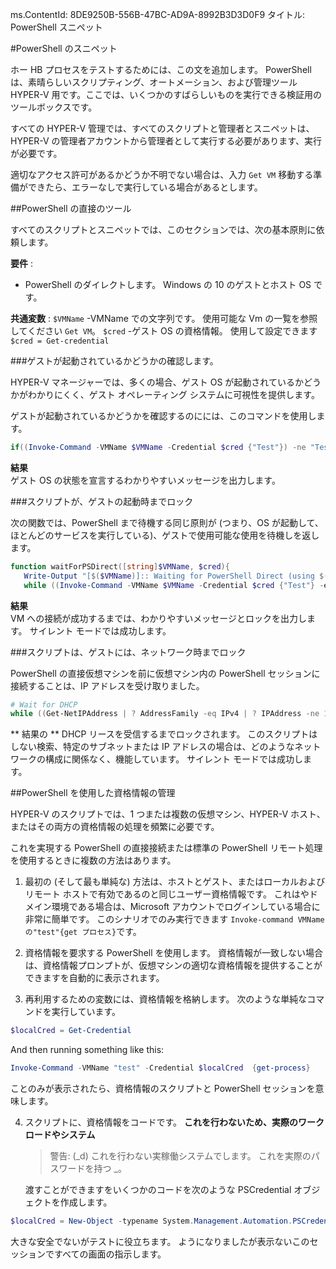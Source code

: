 ms.ContentId: 8DE9250B-556B-47BC-AD9A-8992B3D3D0F9
タイトル: PowerShell スニペット

#PowerShell のスニペット

ホー HB プロセスをテストするためには、この文を追加します。
PowerShell は、素晴らしいスクリプティング、オートメーション、および管理ツール HYPER-V 用です。ここでは、いくつかのすばらしいものを実行できる検証用のツールボックスです。

すべての HYPER-V 管理では、すべてのスクリプトと管理者とスニペットは、HYPER-V の管理者アカウントから管理者として実行する必要があります、実行が必要です。

適切なアクセス許可があるかどうか不明でない場合は、入力 `Get VM` 移動する準備ができたら、エラーなしで実行している場合があるとします。


##PowerShell の直接のツール

すべてのスクリプトとスニペットでは、このセクションでは、次の基本原則に依頼します。

**要件** :


*  PowerShell のダイレクトします。
    Windows の 10 のゲストとホスト OS です。

**共通変数** :
`$VMName` -VMName での文字列です。
使用可能な Vm の一覧を参照してください `Get VM`。
`$cred` -ゲスト OS の資格情報。
使用して設定できます `$cred = Get-credential`



###ゲストが起動されているかどうかの確認します。

HYPER-V マネージャーでは、多くの場合、ゲスト OS が起動されているかどうかがわかりにくく、ゲスト オペレーティング システムに可視性を提供します。

ゲストが起動されているかどうかを確認するのにには、このコマンドを使用します。

``` PowerShell
if((Invoke-Command -VMName $VMName -Credential $cred {"Test"}) -ne "Test"){Write-Host "Not Booted"} else {Write-Host "Booted"}
```


**結果**  
ゲスト OS の状態を宣言するわかりやすいメッセージを出力します。


###スクリプトが、ゲストの起動時までロック

次の関数では、PowerShell まで待機する同じ原則が (つまり、OS が起動して、ほとんどのサービスを実行している)、ゲストで使用可能な使用を待機しを返します。

``` PowerShell
function waitForPSDirect([string]$VMName, $cred){
   Write-Output "[$($VMName)]:: Waiting for PowerShell Direct (using $($cred.username))"
   while ((Invoke-Command -VMName $VMName -Credential $cred {"Test"} -ea SilentlyContinue) -ne "Test") {Sleep -Seconds 1}}
```

**結果**  
VM への接続が成功するまでは、わかりやすいメッセージとロックを出力します。
サイレント モードでは成功します。

###スクリプトは、ゲストには、ネットワーク時までロック

PowerShell の直接仮想マシンを前に仮想マシン内の PowerShell セッションに接続することは、IP アドレスを受け取りました。

``` PowerShell
# Wait for DHCP
while ((Get-NetIPAddress | ? AddressFamily -eq IPv4 | ? IPAddress -ne 127.0.0.1).SuffixOrigin -ne "Dhcp") {sleep -Milliseconds 10}
```

** 結果の **
DHCP リースを受信するまでロックされます。
このスクリプトはしない検索、特定のサブネットまたは IP アドレスの場合は、どのようなネットワークの構成に関係なく、機能しています。
サイレント モードでは成功します。

##PowerShell を使用した資格情報の管理

HYPER-V のスクリプトでは、1 つまたは複数の仮想マシン、HYPER-V ホスト、またはその両方の資格情報の処理を頻繁に必要です。

これを実現する PowerShell の直接接続または標準の PowerShell リモート処理を使用するときに複数の方法はあります。

1. 最初の (そして最も単純な) 方法は、ホストとゲスト、またはローカルおよびリモート ホストで有効であるのと同じユーザー資格情報です。
    これはやドメイン環境である場合は、Microsoft アカウントでログインしている場合に非常に簡単です。
    このシナリオでのみ実行できます `Invoke-command VMName の"test"{get プロセス}`です。
    
2. 資格情報を要求する PowerShell を使用します。
    資格情報が一致しない場合は、資格情報プロンプトが、仮想マシンの適切な資格情報を提供することができますを自動的に表示されます。
    
3. 再利用するための変数には、資格情報を格納します。
    次のような単純なコマンドを実行しています。
    

  ``` PowerShell
  $localCred = Get-Credential
   ```
  And then running something like this:
  ``` PowerShell
  Invoke-Command -VMName "test" -Credential $localCred  {get-process} 
  ```
  ことのみが表示されたら、資格情報のスクリプトと PowerShell セッションを意味します。

4. スクリプトに、資格情報をコードです。
    **これを行わないため、実際のワークロードやシステム**
    > 警告: (_d) これを行わない実稼働システムでします。
    > これを実際のパスワードを持つ _。
    
    渡すことができますをいくつかのコードを次のような PSCredential オブジェクトを作成します。
    

  ``` PowerShell
  $localCred = New-Object -typename System.Management.Automation.PSCredential -argumentlist "Administrator", (ConvertTo-SecureString "P@ssw0rd" -AsPlainText -Force) 
  ```
大きな安全でないがテストに役立ちます。
ようになりましたが表示ないこのセッションですべての画面の指示します。






